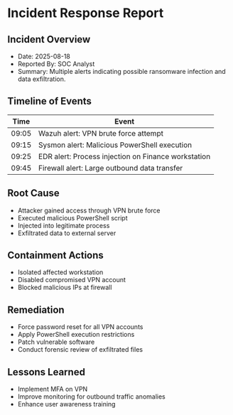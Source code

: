 # Incident Response Report

## Incident Overview
- Date: 2025-08-18
- Reported By: SOC Analyst
- Summary: Multiple alerts indicating possible ransomware infection and data exfiltration.

## Timeline of Events
| Time | Event |
|------|-------|
| 09:05 | Wazuh alert: VPN brute force attempt |
| 09:15 | Sysmon alert: Malicious PowerShell execution |
| 09:25 | EDR alert: Process injection on Finance workstation |
| 09:45 | Firewall alert: Large outbound data transfer |

## Root Cause
- Attacker gained access through VPN brute force
- Executed malicious PowerShell script
- Injected into legitimate process
- Exfiltrated data to external server

## Containment Actions
- Isolated affected workstation
- Disabled compromised VPN account
- Blocked malicious IPs at firewall

## Remediation
- Force password reset for all VPN accounts
- Apply PowerShell execution restrictions
- Patch vulnerable software
- Conduct forensic review of exfiltrated files

## Lessons Learned
- Implement MFA on VPN
- Improve monitoring for outbound traffic anomalies
- Enhance user awareness training

